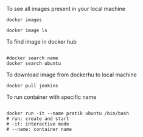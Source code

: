 To see all images present in your local machine
<pre><code>docker images</code></pre>
<pre><code>docker image ls</code></pre>

To find image in docker hub
<pre><code>
#docker search name
docker search ubuntu
</code></pre>

To download image from dockerhu to local machine
<pre><code>docker pull jenkins</code></pre>

To run container with specific name
<pre><code>
docker run -it --name pratik ubuntu /bin/bash
# run: create and start
# -it: interactive mode
# --name: container name
</code></pre>


